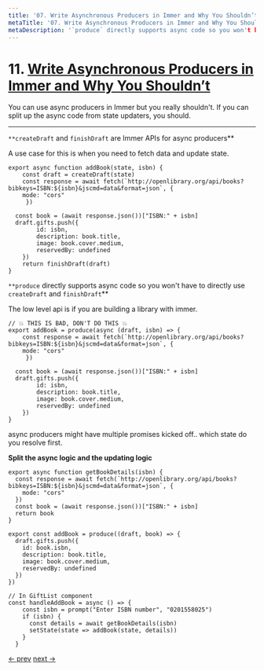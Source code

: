 ```yaml
---
title: '07. Write Asynchronous Producers in Immer and Why You Shouldn’t'
metaTitle: '07. Write Asynchronous Producers in Immer and Why You Shouldn’t'
metaDescription: '`produce` directly supports async code so you won't have to directly use `createDraft` and `finishDraft`.'
---
```


# 11. [Write Asynchronous Producers in Immer and Why You Shouldn’t](https://egghead.io/lessons/react-write-asynchronous-producers-in-immer-and-why-you-shouldn-t)

You can use async producers in Immer but you really shouldn't. If you can split up the async code from state updaters, you should.

---

`**createDraft` and `finishDraft` are Immer APIs for async producers**

A use case for this is when you need to fetch data and update state.

    export async function addBook(state, isbn) {
    	const draft = createDraft(state)
    	const response = await fetch(`http://openlibrary.org/api/books?bibkeys=ISBN:${isbn}&jscmd=data&format=json`, {
        mode: "cors"
    	 })

      const book = (await response.json())["ISBN:" + isbn]
      draft.gifts.push({
    		id: isbn,
    		description: book.title,
    		image: book.cover.medium,
    		reservedBy: undefined
    	})
    	return finishDraft(draft)
    }

`**produce` directly supports async code so you won't have to directly use `createDraft` and `finishDraft`**

The low level api is if you are building a library with immer.

    // 💥 THIS IS BAD, DON'T DO THIS 💥
    export addBook = produce(async (draft, isbn) => {
    	const response = await fetch(`http://openlibrary.org/api/books?bibkeys=ISBN:${isbn}&jscmd=data&format=json`, {
        mode: "cors"
    	 })

      const book = (await response.json())["ISBN:" + isbn]
      draft.gifts.push({
    		id: isbn,
    		description: book.title,
    		image: book.cover.medium,
    		reservedBy: undefined
    	})
    }

async producers might have multiple promises kicked off.. which state do you resolve first.

**Split the async logic and the updating logic**

    export async function getBookDetails(isbn) {
      const response = await fetch(`http://openlibrary.org/api/books?bibkeys=ISBN:${isbn}&jscmd=data&format=json`, {
        mode: "cors"
      })
      const book = (await response.json())["ISBN:" + isbn]
      return book
    }

    export const addBook = produce((draft, book) => {
      draft.gifts.push({
        id: book.isbn,
        description: book.title,
        image: book.cover.medium,
        reservedBy: undefined
      })
    })

    // In GiftList component
    const handleAddBook = async () => {
        const isbn = prompt("Enter ISBN number", "0201558025")
        if (isbn) {
          const details = await getBookDetails(isbn)
          setState(state => addBook(state, details))
        }
      }

[<- prev](https://github.com/zacjones93/Community-Notes-Immutable-JavaScript-Data-Structures-with-Immer/blob/master/lessons/06-return-new-state-and-prevent-unwanted-returns.md) [next ->](https://github.com/zacjones93/Community-Notes-Immutable-JavaScript-Data-Structures-with-Immer/blob/master/lessons/08-immer-with-typescript.md)
